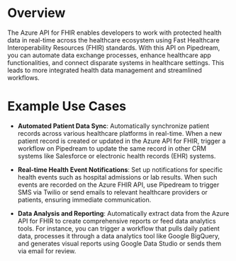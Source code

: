 # Overview

The Azure API for FHIR enables developers to work with protected health data in real-time across the healthcare ecosystem using Fast Healthcare Interoperability Resources (FHIR) standards. With this API on Pipedream, you can automate data exchange processes, enhance healthcare app functionalities, and connect disparate systems in healthcare settings. This leads to more integrated health data management and streamlined workflows.

# Example Use Cases

- **Automated Patient Data Sync**: Automatically synchronize patient records across various healthcare platforms in real-time. When a new patient record is created or updated in the Azure API for FHIR, trigger a workflow on Pipedream to update the same record in other CRM systems like Salesforce or electronic health records (EHR) systems.

- **Real-time Health Event Notifications**: Set up notifications for specific health events such as hospital admissions or lab results. When such events are recorded on the Azure FHIR API, use Pipedream to trigger SMS via Twilio or send emails to relevant healthcare providers or patients, ensuring immediate communication.

- **Data Analysis and Reporting**: Automatically extract data from the Azure API for FHIR to create comprehensive reports or feed data analytics tools. For instance, you can trigger a workflow that pulls daily patient data, processes it through a data analytics tool like Google BigQuery, and generates visual reports using Google Data Studio or sends them via email for review.
